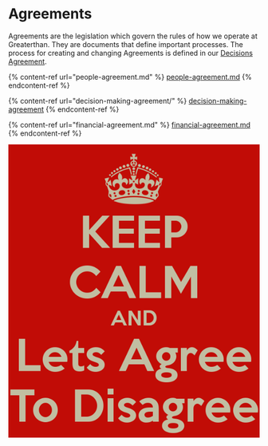 # Agreements

Agreements are the legislation which govern the rules of how we operate at Greaterthan. They are documents that define important processes. The process for creating and changing Agreements is defined in our [Decisions Agreement](decision-making-agreement/).

{% content-ref url="people-agreement.md" %}
[people-agreement.md](people-agreement.md)
{% endcontent-ref %}

{% content-ref url="decision-making-agreement/" %}
[decision-making-agreement](decision-making-agreement/)
{% endcontent-ref %}

{% content-ref url="financial-agreement.md" %}
[financial-agreement.md](financial-agreement.md)
{% endcontent-ref %}

![](<../.gitbook/assets/image (4).png>)
